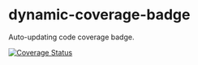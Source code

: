# dynamic-coverage-badge
Auto-updating code coverage badge.

[![Coverage Status](https://img.shields.io/badge/coverage-100%25-brightgreen)](https://img.shields.io/badge/coverage-100%25-brightgreen)
